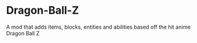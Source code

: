 # Dragon-Ball-Z
A mod that adds items, blocks, entities and abilities based off the hit anime Dragon Ball Z
